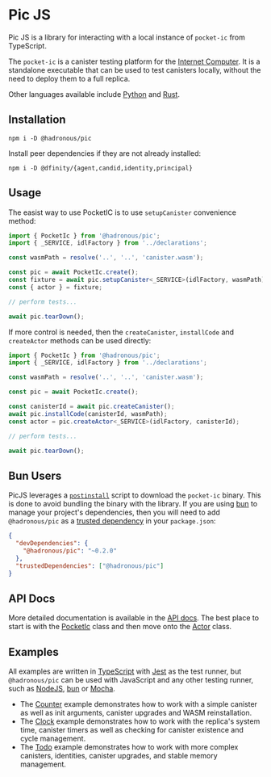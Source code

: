 # Pic JS

Pic JS is a library for interacting with a local instance of `pocket-ic` from TypeScript.

The `pocket-ic` is a canister testing platform for the [Internet Computer](https://internetcomputer.org/). It is a standalone executable that can be used to test canisters locally, without the need to deploy them to a full replica.

Other languages available include [Python](https://github.com/dfinity/pocketic-py/) and [Rust](https://github.com/dfinity/ic/tree/master/packages/pocket-ic).

## Installation

```shell
npm i -D @hadronous/pic
```

Install peer dependencies if they are not already installed:

```shell
npm i -D @dfinity/{agent,candid,identity,principal}
```

## Usage

The easist way to use PocketIC is to use `setupCanister` convenience method:

```ts
import { PocketIc } from '@hadronous/pic';
import { _SERVICE, idlFactory } from '../declarations';

const wasmPath = resolve('..', '..', 'canister.wasm');

const pic = await PocketIc.create();
const fixture = await pic.setupCanister<_SERVICE>(idlFactory, wasmPath);
const { actor } = fixture;

// perform tests...

await pic.tearDown();
```

If more control is needed, then the `createCanister`, `installCode` and `createActor` methods can be used directly:

```ts
import { PocketIc } from '@hadronous/pic';
import { _SERVICE, idlFactory } from '../declarations';

const wasmPath = resolve('..', '..', 'canister.wasm');

const pic = await PocketIc.create();

const canisterId = await pic.createCanister();
await pic.installCode(canisterId, wasmPath);
const actor = pic.createActor<_SERVICE>(idlFactory, canisterId);

// perform tests...

await pic.tearDown();
```

## Bun Users

PicJS leverages a [`postinstall`](https://docs.npmjs.com/cli/v9/using-npm/scripts#npm-install) script to download the `pocket-ic` binary. This is done to avoid bundling the binary with the library. If you are using [bun](https://bun.sh/) to manage your project's dependencies, then you will need to add `@hadronous/pic` as a [trusted dependency](https://bun.sh/docs/install/lifecycle#trusteddependencies) in your `package.json`:

```json
{
  "devDependencies": {
    "@hadronous/pic": "~0.2.0"
  },
  "trustedDependencies": ["@hadronous/pic"]
}
```

## API Docs

More detailed documentation is available in the [API docs](https://hadronous.github.io/pic-js/). The best place to start is with the [PocketIc](https://hadronous.github.io/pic-js/classes/PocketIc.html) class and then move onto the [Actor](https://hadronous.github.io/pic-js/interfaces/Actor.html) class.

## Examples

All examples are written in [TypeScript](https://www.typescriptlang.org/) with [Jest](https://jestjs.io/) as the test runner,
but `@hadronous/pic` can be used with JavaScript and any other testing runner, such as [NodeJS](https://nodejs.org/dist/latest-v20.x/docs/api/test.html), [bun](https://bun.sh/docs/cli/test) or [Mocha](https://mochajs.org/).

- The [Counter](https://github.com/hadronous/pic-js/tree/main/examples/counter/README.md) example demonstrates how to work with a simple canister as well as init arguments, canister upgrades and WASM reinstallation.
- The [Clock](https://github.com/hadronous/pic-js/tree/main/examples/clock/README.md) example demonstrates how to work with the replica's system time, canister timers as well as checking for canister existence and cycle management.
- The [Todo](https://github.com/hadronous/pic-js/tree/main/examples/todo/README.md) example demonstrates how to work with more complex canisters, identities, canister upgrades, and stable memory management.
